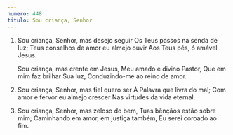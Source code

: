 ```yaml
---
numero: 448
titulo: Sou criança, Senhor
---
```

1. Sou criança, Senhor, mas desejo seguir
   Os Teus passos na senda de luz;
   Teus conselhos de amor eu almejo ouvir
   Aos Teus pés, ó amável Jesus.

   Sou criança, mas crente em Jesus,
   Meu amado e divino Pastor,
   Que em mim faz brilhar Sua luz,
   Conduzindo-me ao reino de amor.

2. Sou criança, Senhor, mas fiel quero ser
   À Palavra que livra do mal;
   Com amor e fervor eu almejo crescer
   Nas virtudes da vida eternal.

3. Sou criança, Senhor, mas zeloso do bem,
   Tuas bênçãos estão sobre mim;
   Caminhando em amor, em justiça também,
   Eu serei coroado ao fim.
